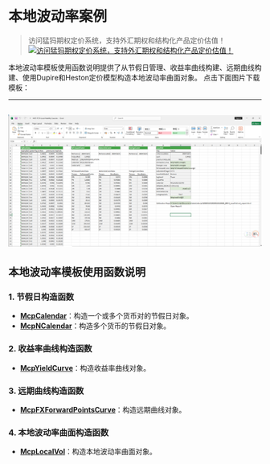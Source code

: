 # **本地波动率案例**


> 访问猛犸期权定价系统，支持外汇期权和结构化产品定价估值！
[![访问猛犸期权定价系统，支持外汇期权和结构化产品定价估值！](../pic/mathema.png)](https://fxo.mathema.com.cn)

本地波动率模板使用函数说明提供了从节假日管理、收益率曲线构建、远期曲线构建、使用Dupire和Heston定价模型构造本地波动率曲面对象。
点击下面图片下载模板：

---
[![MCP-TC10-Local Volatility Case](./pic/tc10.png)](./MCP-TC10-LocalVolatilityCase.xlsx)
---

## **本地波动率模板使用函数说明**

### **1. 节假日构造函数**
   - **[McpCalendar](/zh/latest/api/calendar.html#excel-mcpcalendar-code-dates)**：构造一个或多个货币对的节假日对象。
   - **[McpNCalendar](/zh/latest/api/calendar.html#excel-mcpncalendar-ccys-holidays)**：构造多个货币的节假日对象。

### **2. 收益率曲线构造函数**
   - **[McpYieldCurve](/zh/latest/api/yieldcurve.html#excel-mcpyieldcurve-args1-args2-args3-args4-args5-fmt-vp-hd)**：构造收益率曲线对象。

### **3. 远期曲线构造函数**
   - **[McpFXForwardPointsCurve](/zh/latest/api/fxforwardratecurve.html#excel-mcpfxforwardpointscurve-args1-args2-args3-args4-args5-fmt-vp)**：构造远期曲线对象。

### **4. 本地波动率曲面构造函数**
   - **[McpLocalVol](/zh/latest/api/localvol.html#excel-mcplocalvol-args1-args2-args3-args4-args5-fmt-dt-vp-hd)**：构造本地波动率曲面对象。

